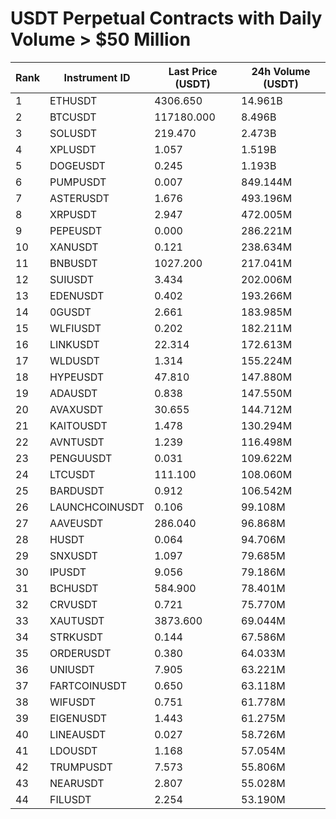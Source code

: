 # USDT Perpetual Contracts with Daily Volume > $50 Million

| Rank | Instrument ID | Last Price (USDT) | 24h Volume (USDT) |
|------|---------------|-------------------|-------------------|
| 1 | ETHUSDT | 4306.650 | 14.961B |
| 2 | BTCUSDT | 117180.000 | 8.496B |
| 3 | SOLUSDT | 219.470 | 2.473B |
| 4 | XPLUSDT | 1.057 | 1.519B |
| 5 | DOGEUSDT | 0.245 | 1.193B |
| 6 | PUMPUSDT | 0.007 | 849.144M |
| 7 | ASTERUSDT | 1.676 | 493.196M |
| 8 | XRPUSDT | 2.947 | 472.005M |
| 9 | PEPEUSDT | 0.000 | 286.221M |
| 10 | XANUSDT | 0.121 | 238.634M |
| 11 | BNBUSDT | 1027.200 | 217.041M |
| 12 | SUIUSDT | 3.434 | 202.006M |
| 13 | EDENUSDT | 0.402 | 193.266M |
| 14 | 0GUSDT | 2.661 | 183.985M |
| 15 | WLFIUSDT | 0.202 | 182.211M |
| 16 | LINKUSDT | 22.314 | 172.613M |
| 17 | WLDUSDT | 1.314 | 155.224M |
| 18 | HYPEUSDT | 47.810 | 147.880M |
| 19 | ADAUSDT | 0.838 | 147.550M |
| 20 | AVAXUSDT | 30.655 | 144.712M |
| 21 | KAITOUSDT | 1.478 | 130.294M |
| 22 | AVNTUSDT | 1.239 | 116.498M |
| 23 | PENGUUSDT | 0.031 | 109.622M |
| 24 | LTCUSDT | 111.100 | 108.060M |
| 25 | BARDUSDT | 0.912 | 106.542M |
| 26 | LAUNCHCOINUSDT | 0.106 | 99.108M |
| 27 | AAVEUSDT | 286.040 | 96.868M |
| 28 | HUSDT | 0.064 | 94.706M |
| 29 | SNXUSDT | 1.097 | 79.685M |
| 30 | IPUSDT | 9.056 | 79.186M |
| 31 | BCHUSDT | 584.900 | 78.401M |
| 32 | CRVUSDT | 0.721 | 75.770M |
| 33 | XAUTUSDT | 3873.600 | 69.044M |
| 34 | STRKUSDT | 0.144 | 67.586M |
| 35 | ORDERUSDT | 0.380 | 64.033M |
| 36 | UNIUSDT | 7.905 | 63.221M |
| 37 | FARTCOINUSDT | 0.650 | 63.118M |
| 38 | WIFUSDT | 0.751 | 61.778M |
| 39 | EIGENUSDT | 1.443 | 61.275M |
| 40 | LINEAUSDT | 0.027 | 58.726M |
| 41 | LDOUSDT | 1.168 | 57.054M |
| 42 | TRUMPUSDT | 7.573 | 55.806M |
| 43 | NEARUSDT | 2.807 | 55.028M |
| 44 | FILUSDT | 2.254 | 53.190M |
